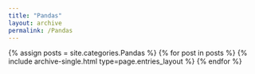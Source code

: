 ```yaml
---
title: "Pandas"
layout: archive
permalink: /Pandas
---
```

 

{% assign posts = site.categories.Pandas %}
{% for post in posts %} {% include archive-single.html type=page.entries_layout %} {% endfor %}
